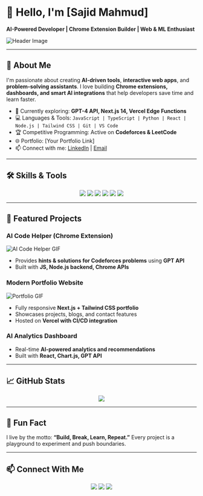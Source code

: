 # 👋 Hello, I'm [Sajid Mahmud]  

**AI-Powered Developer | Chrome Extension Builder | Web & ML Enthusiast**  

![Header Image](https://media2.giphy.com/media/v1.Y2lkPTc5MGI3NjExZTl4cGFwOThnbWhxZGJwY2UzZ3U4MHJ5cDU4dzZtd250MWlobmF2YyZlcD12MV9pbnRlcm5hbF9naWZfYnlfaWQmY3Q9Zw/Ctoi4IER4JNBe/giphy.gif)

---

## 🚀 About Me
I'm passionate about creating **AI-driven tools**, **interactive web apps**, and **problem-solving assistants**. I love building **Chrome extensions, dashboards, and smart AI integrations** that help developers save time and learn faster.  

- 🌱 Currently exploring: **GPT-4 API, Next.js 14, Vercel Edge Functions**  
- 💻 Languages & Tools: `JavaScript | TypeScript | Python | React | Node.js | Tailwind CSS | Git | VS Code`  
- 🏆 Competitive Programming: Active on **Codeforces & LeetCode**  
- 🌐 Portfolio: [Your Portfolio Link]  
- 📫 Connect with me: [LinkedIn](www.linkedin.com/in/sajid-mahmud-159513113) | [Email](sajid.m.mahmud.1@gmail.com)

---

## 🛠️ Skills & Tools
<p align="center">
  <img src="https://img.shields.io/badge/React-20232A?style=for-the-badge&logo=react&logoColor=61DAFB" />
  <img src="https://img.shields.io/badge/Next.js-000000?style=for-the-badge&logo=next.js&logoColor=white" />
  <img src="https://img.shields.io/badge/OpenAI-GPT-3.5-success?style=for-the-badge&logo=openai" />
  <img src="https://img.shields.io/badge/TailwindCSS-38B2AC?style=for-the-badge&logo=tailwind-css&logoColor=white" />
  <img src="https://img.shields.io/badge/Node.js-339933?style=for-the-badge&logo=node.js&logoColor=white" />
  <img src="https://img.shields.io/badge/Python-3776AB?style=for-the-badge&logo=python&logoColor=white" />
</p>

---

## 🔭 Featured Projects

### **AI Code Helper (Chrome Extension)**  
![AI Code Helper GIF](https://media.giphy.com/media/3o6Zt6ML6BklcajjsA/giphy.gif)  
- Provides **hints & solutions for Codeforces problems** using **GPT API**  
- Built with **JS, Node.js backend, Chrome APIs**

### **Modern Portfolio Website**  
![Portfolio GIF](https://media.giphy.com/media/l0HlSNOxJB956qwfK/giphy.gif)  
- Fully responsive **Next.js + Tailwind CSS portfolio**  
- Showcases projects, blogs, and contact features  
- Hosted on **Vercel with CI/CD integration**

### **AI Analytics Dashboard**  

- Real-time **AI-powered analytics and recommendations**  
- Built with **React, Chart.js, GPT API**  

---

## 📈 GitHub Stats

<p align="center">
  <img src="https://github-readme-stats.vercel.app/api?username=sajiiid09&show_icons=true&theme=radical" />
</p>

---

## 🌟 Fun Fact
I live by the motto: **“Build, Break, Learn, Repeat.”** Every project is a playground to experiment and push boundaries.  

---

## 📫 Connect With Me
<p align="center">
  <a href="www.linkedin.com/in/sajid-mahmud-159513113"><img src="https://img.shields.io/badge/LinkedIn-0077B5?style=for-the-badge&logo=linkedin&logoColor=white"/></a>
  <a href="[https://twitter.com](https://x.com/damnbuiii)"><img src="https://img.shields.io/badge/Twitter-1DA1F2?style=for-the-badge&logo=twitter&logoColor=white"/></a>
  <a href="sajid.m.mahmud.1@gmail.com"><img src="https://img.shields.io/badge/Email-D14836?style=for-the-badge&logo=gmail&logoColor=white"/></a>
</p>





